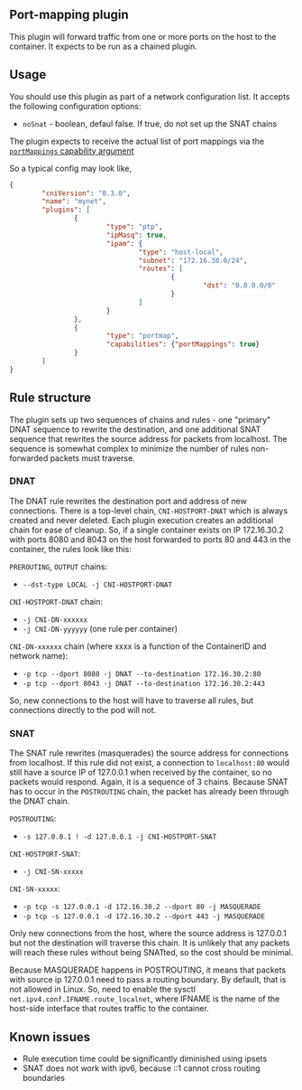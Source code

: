 ## Port-mapping plugin

This plugin will forward traffic from one or more ports on the host to the
container. It expects to be run as a chained plugin.

## Usage
You should use this plugin as part of a network configuration list. It accepts
the following configuration options:

* `noSnat` - boolean, defaul false. If true, do not set up the SNAT chains

The plugin expects to receive the actual list of port mappings via the 
[`portMappings` capability argument](CONVENTIONS.md#plugin-specific-fields)

So a typical config may look like,

```json
{
        "cniVersion": "0.3.0",
        "name": "mynet",
        "plugins": [
                {
                        "type": "ptp",
                        "ipMasq": true,
                        "ipam": {
                                "type": "host-local",
                                "subnet": "172.16.30.0/24",
                                "routes": [
                                        {
                                                "dst": "0.0.0.0/0"
                                        }
                                ]
                        }
                },
                {
                        "type": "portmap",
						"capabilities": {"portMappings": true}
                }
        ]
}
```


## Rule structure
The plugin sets up two sequences of chains and rules - one "primary" DNAT
sequence to rewrite the destination, and one additional SNAT sequence that
rewrites the source address for packets from localhost. The sequence is somewhat
complex to minimize the number of rules non-forwarded packets must traverse.


### DNAT
The DNAT rule rewrites the destination port and address of new connections.
There is a top-level chain, `CNI-HOSTPORT-DNAT` which is always created and
never deleted. Each plugin execution creates an additional chain for ease
of cleanup. So, if a single container exists on IP 172.16.30.2 with ports 
8080 and 8043 on the host forwarded to ports 80 and 443 in the container, the 
rules look like this:

`PREROUTING`, `OUTPUT` chains:
- `--dst-type LOCAL -j CNI-HOSTPORT-DNAT`

`CNI-HOSTPORT-DNAT` chain:
- `-j CNI-DN-xxxxxx`
- `-j CNI-DN-yyyyyy` (one rule per container)

`CNI-DN-xxxxxx` chain (where xxxx is a function of the ContainerID and network name):
- `-p tcp --dport 8080 -j DNAT --to-destination 172.16.30.2:80`
- `-p tcp --dport 8043 -j DNAT --to-destination 172.16.30.2:443`

So, new connections to the host will have to traverse all rules, but connections
directly to the pod will not.

### SNAT
The SNAT rule rewrites (masquerades) the source address for connections from
localhost. If this rule did not exist, a connection to `localhost:80` would
still have a source IP of 127.0.0.1 when received by the container, so no 
packets would respond. Again, it is a sequence of 3 chains. Because SNAT has to
occur in the `POSTROUTING` chain, the packet has already been through the DNAT
chain.

`POSTROUTING`:
- `-s 127.0.0.1 ! -d 127.0.0.1 -j CNI-HOSTPORT-SNAT`

`CNI-HOSTPORT-SNAT`:
- `-j CNI-SN-xxxxx`

`CNI-SN-xxxxx`:
- `-p tcp -s 127.0.0.1 -d 172.16.30.2 --dport 80 -j MASQUERADE`
- `-p tcp -s 127.0.0.1 -d 172.16.30.2 --dport 443 -j MASQUERADE`

Only new connections from the host, where the source address is 127.0.0.1 but
not the destination will traverse this chain. It is unlikely that any packets
will reach these rules without being SNATted, so the cost should be minimal.

Because MASQUERADE happens in POSTROUTING, it means that packets with source ip
127.0.0.1 need to pass a routing boundary. By default, that is not allowed
in Linux. So, need to enable the sysctl `net.ipv4.conf.IFNAME.route_localnet`,
where IFNAME is the name of the host-side interface that routes traffic to the
container.

## Known issues
- Rule execution time could be significantly diminished using ipsets
- SNAT does not work with ipv6, because ::1 cannot cross routing boundaries
